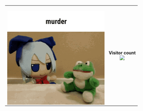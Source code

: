 <p align = "center" > 
<table>
 <tr>
      <th><p><img src="https://github.com/programmister68/programmister68/blob/main/murder.gif" align="left" width="320px"></p></th>
      <th><p align = "center" > 
  Visitor count<br>
  <img src="https://profile-counter.glitch.me/programmister68/count.svg" />
</p></th>
    </tr>
</table>


